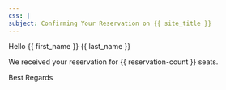 ```yaml
---
css: |
subject: Confirming Your Reservation on {{ site_title }}
---
```



Hello {{ first_name }} {{ last_name }}

We received your reservation for {{ reservation-count }} seats.

Best Regards

